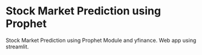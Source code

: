 # Stock Market Prediction using Prophet



Stock Market Prediction using Prophet Module and yfinance.
Web app using streamlit.
